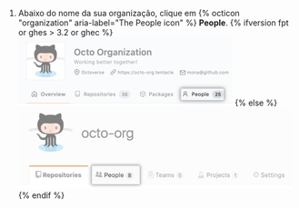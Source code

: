 1. Abaixo do nome da sua organização, clique em
{% octicon "organization" aria-label="The People icon" %} **People**.
  {% ifversion fpt or ghes > 3.2 or ghec %}
  ![A aba Pessoas](/assets/images/help/organizations/organization-people-tab-with-overview-tab.png)
  {% else %}
  ![A aba Pessoas](/assets/images/help/organizations/organization-people-tab.png)
  {% endif %}
